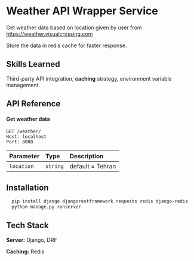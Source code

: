 
# Weather API Wrapper Service

Get weather data based on location given by user from https://weather.visualcrossing.com 

Store the data in redis cache for faster response.


## Skills Learned

Third-party API integration, **caching** strategy, environment variable management.


## API Reference

#### Get weather data

```http
GET /weather/ 
Host: localhost
Port: 8000
```

| Parameter | Type     | Description                |
| :-------- | :------- | :------------------------- |
| `location` | `string` | default = Tehran |

## Installation

```bash
  pip install django djangorestframework requests redis django-redis
  python manage.py runserver
```
    
## Tech Stack


**Server:** Django, DRF

**Caching:** Redis


